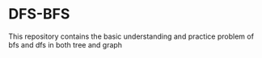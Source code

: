 # DFS-BFS
This repository contains the basic understanding and practice problem of bfs and dfs in both tree and graph

